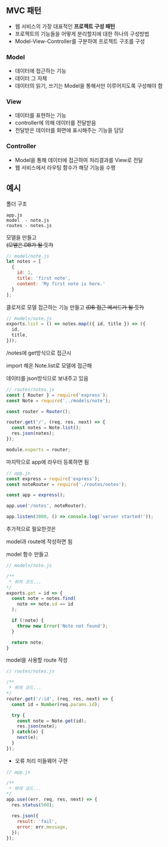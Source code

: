 ## MVC 패턴

- 웹 서비스의 가장 대표적인 **프로젝트 구성 패턴**
- 프로젝트의 기능들을 어떻게 분리할지에 대한 하나의 구성방법
- Model-View-Controller를 구분하여 프로젝트 구조를 구성

### Model
- 데이터에 접근하는 기능
- 데이터 그 자체
- 데이터의 읽기, 쓰기는 Model을 통해서만 이루어지도록 구성해야 함

### View
- 데이터를 표현하는 기능
- controller에 의해 데이터를 전달받음
- 전달받은 데이터를 화면에 표시해주는 기능을 담당

### Controller
- Model을 통해 데이터에 접근하여 처리결과를 View로 전달
- 웹 서비스에서 라우팅 함수가 해당 기능을 수행

## 예시

폴더 구조
```
app.js
model  - note.js
routes - notes.js
```

모델을 만들고  
~~(모델은 DB가 될 듯?)~~
``` javascript
// model/note.js
let notes = [
  {
    id: 1,
    title: 'first note',
    content: 'My first note is here.'
  }
];
```
클로저로 모델 접근하는 기능 만들고
~~(DB 접근 메서드가 될 듯?)~~
``` javascript
// models/note.js
exports.list = () => notes.map(({ id, title }) => ({
  id,
  title,
}));
```

/notes에 get방식으로 접근시   

import 해온 Note.list로 모델에 접근해  

데이터를 json방식으로 보내주고 있음   
``` javascript
// routes/notes.js
const { Router } = require('express');
const Note = require('../models/note');

const router = Router();

router.get('/', (req, res, next) => {
  const notes = Note.list();
  res.json(notes);
});

module.exports = router;
```

마지막으로 app에 라우터 등록하면 됨
``` javascript
// app.js
const express = require('express');
const noteRouter = require('./routes/notes');

const app = express();

app.use('/notes', noteRouter);

app.listen(3000, () => console.log('server started!'));
```

추가적으로 필요한것은  

model과 route에 작성하면 됨  

model 함수 만들고
``` javascript
// models/note.js

/** 
 * 위의 코드...
*/
exports.get = id => {
  const note = notes.find(
    note => note.id == id
  );

  if (!note) {
    throw new Error('Note not found');
  }

  return note;
}
```

model을 사용할 route 작성
``` javascript
// routes/notes.js

/** 
 * 위의 코드...
*/
router.get('/:id', (req, res, next) => {
  const id = Number(req.params.id);

  try {
    const note = Note.get(id);
    res.json(note);
  } catch(e) {
    next(e);
  }
});
```

+ 오류 처리 미들웨어 구현
``` javascript
// app.js

/** 
 * 위의 코드...
*/
app.use((err, req, res, next) => {
  res.status(500);

  res.json({
    result: 'fail',
    error: err.message,
  });
});
```